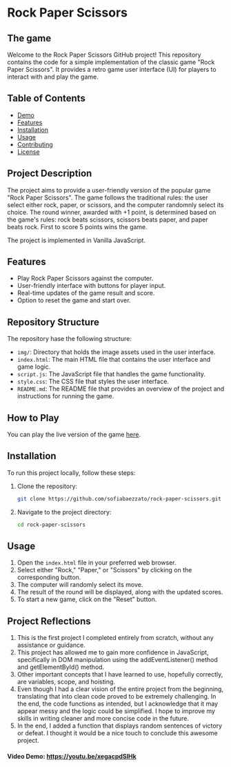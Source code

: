 # Rock Paper Scissors

## The game

Welcome to the Rock Paper Scissors GitHub project! This repository contains the code for a simple implementation of the classic game "Rock Paper Scissors". It provides a retro game user interface (UI) for players to interact with and play the game.

## Table of Contents

- [Demo](#demo)
- [Features](#features)
- [Installation](#installation)
- [Usage](#usage)
- [Contributing](#contributing)
- [License](#license)

## Project Description

The project aims to provide a user-friendly version of the popular game "Rock Paper Scissors". The game follows the traditional rules: the user select either rock, paper, or scissors, and the computer randomnly select its choice. The round winner, awarded with +1 point, is determined based on the game's rules: rock beats scissors, scissors beats paper, and paper beats rock. First to score 5 points wins the game.

The project is implemented in Vanilla JavaScript.

## Features

- Play Rock Paper Scissors against the computer.
- User-friendly interface with buttons for player input.
- Real-time updates of the game result and score.
- Option to reset the game and start over.


## Repository Structure

The repository hase the following structure:

- `img/`: Directory that holds the image assets used in the user interface.
- `index.html`: The main HTML file that contains the user interface and game logic.
- `script.js`: The JavaScript file that handles the game functionality.
- `style.css`: The CSS file that styles the user interface.
- `README.md`: The README file that provides an overview of the project and instructions for running the game.

## How to Play

You can play the live version of the game [here](https://sofiabaezzato.github.io/rock-paper-scissors/).

## Installation

To run this project locally, follow these steps:

1. Clone the repository:

   ```bash
   git clone https://github.com/sofiabaezzato/rock-paper-scissors.git
2. Navigate to the project directory:
   
   ```bash
   cd rock-paper-scissors
## Usage

1. Open the `index.html` file in your preferred web browser.
2. Select either "Rock," "Paper," or "Scissors" by clicking on the corresponding button.
3. The computer will randomly select its move.
4. The result of the round will be displayed, along with the updated scores.
5. To start a new game, click on the "Reset" button.

## Project Reflections
1. This is the first project I completed entirely from scratch, without any assistance or guidance.
2. This project has allowed me to gain more confidence in JavaScript, specifically in DOM manipulation using the addEventListener() method and getElementById() method.
3. Other important concepts that I have learned to use, hopefully correctly, are variables, scope, and hoisting.
4. Even though I had a clear vision of the entire project from the beginning, translating that into clean code proved to be extremely challenging. In the end, the code functions as intended, but I acknowledge that it may appear messy and the logic could be simplified. I hope to improve my skills in writing cleaner and more concise code in the future.
5. In the end, I added a function that displays random sentences of victory or defeat. I thought it would be a nice touch to conclude this awesome project.

#### Video Demo:  <https://youtu.be/xegacpdSlHk>